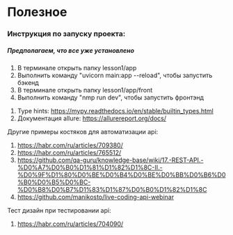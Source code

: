 # Полезное 

<h3>Инструкция по запуску проекта:</h3>
<h5>Предполагаем, что все уже установлено</h5>
<ol>
<li> В терминале открыть папку lesson1/app
</li>
<li> Выполнить команду "uvicorn main:app --reload", чтобы запустить бэкенд
</li>
<li> В терминале открыть папку lesson1/app/front
</li>
<li> Выполнить команду "nmp run dev", чтобы запустить фронтэнд
</li>
</ol>


1. Type hints: <https://mypy.readthedocs.io/en/stable/builtin_types.html>
2. Документация allure: <https://allurereport.org/docs/> 

Другие примеры костяков для автоматизации api: 
1. <https://habr.com/ru/articles/709380/> 
2. <https://habr.com/ru/articles/765512/>
3. <https://github.com/qa-guru/knowledge-base/wiki/17.-REST-API.-%D0%A7%D0%B0%D1%81%D1%82%D1%8C-II.-%D0%9F%D1%80%D0%BE%D0%B4%D0%BE%D0%BB%D0%B6%D0%B0%D0%B5%D0%BC-%D0%B8%D0%B7%D1%83%D1%87%D0%B0%D1%82%D1%8C>
4. <https://github.com/manikosto/live-coding-api-webinar>

Тест дизайн при тестировании api: 
1. <https://habr.com/ru/articles/704090/>